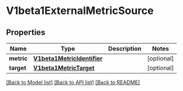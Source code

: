 # V1beta1ExternalMetricSource

## Properties
Name | Type | Description | Notes
------------ | ------------- | ------------- | -------------
**metric** | [**V1beta1MetricIdentifier**](V1beta1MetricIdentifier.md) |  | [optional] 
**target** | [**V1beta1MetricTarget**](V1beta1MetricTarget.md) |  | [optional] 

[[Back to Model list]](../README.md#documentation-for-models) [[Back to API list]](../README.md#documentation-for-api-endpoints) [[Back to README]](../README.md)


